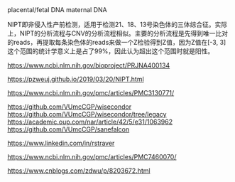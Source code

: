 ## 
placental/fetal DNA
maternal DNA

NIPT即非侵入性产前检测，适用于检测21、18、13号染色体的三体综合征。实际上，NIPT的分析流程与CNV的分析流程相似。主要的分析流程是先得到唯一比对的reads，再提取每条染色体的reads来做一个Z检验得到Z值，因为Z值在[-3, 3]这个范围的统计学意义上是占了99%，因此认为超出这个范围时就是阳性。

https://www.ncbi.nlm.nih.gov/bioproject/PRJNA400134

https://pzweuj.github.io/2019/03/20/NIPT.html

https://www.ncbi.nlm.nih.gov/pmc/articles/PMC3130771/

https://github.com/VUmcCGP/wisecondor
https://github.com/VUmcCGP/wisecondor/tree/legacy
https://academic.oup.com/nar/article/42/5/e31/1063962
https://github.com/VUmcCGP/sanefalcon

https://www.linkedin.com/in/rstraver


https://www.ncbi.nlm.nih.gov/pmc/articles/PMC7460070/

https://www.cnblogs.com/zdwu/p/8203672.html


